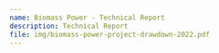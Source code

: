 ```yaml
---
name: Biomass Power - Technical Report
description: Technical Report
file: img/biomass-power-project-drawdown-2022.pdf
---
```

